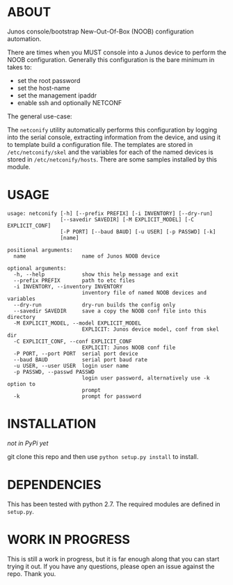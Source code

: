 # ABOUT

Junos console/bootstrap New-Out-Of-Box (NOOB) configuration automation. 

There are times when you MUST console into a Junos device to perform the NOOB configuration.  Generally this configuration is the bare minimum in takes to:

  * set the root password
  * set the host-name
  * set the management ipaddr
  * enable ssh and optionally NETCONF

The general use-case:

The `netconify` utility automatically performs this configuration by logging into the serial console, extracting information from the device, and using it to template build a configuration file.  The templates are stored in `/etc/netconify/skel` and the variables for each of the named devices is stored in `/etc/netconify/hosts`.  There are some samples installed by this module.

# USAGE

````
usage: netconify [-h] [--prefix PREFIX] [-i INVENTORY] [--dry-run]
                 [--savedir SAVEDIR] [-M EXPLICIT_MODEL] [-C EXPLICIT_CONF]
                 [-P PORT] [--baud BAUD] [-u USER] [-p PASSWD] [-k]
                 [name]

positional arguments:
  name                  name of Junos NOOB device

optional arguments:
  -h, --help            show this help message and exit
  --prefix PREFIX       path to etc files
  -i INVENTORY, --inventory INVENTORY
                        inventory file of named NOOB devices and variables
  --dry-run             dry-run builds the config only
  --savedir SAVEDIR     save a copy the NOOB conf file into this directory
  -M EXPLICIT_MODEL, --model EXPLICIT_MODEL
                        EXPLICIT: Junos device model, conf from skel dir
  -C EXPLICIT_CONF, --conf EXPLICIT_CONF
                        EXPLICIT: Junos NOOB conf file
  -P PORT, --port PORT  serial port device
  --baud BAUD           serial port baud rate
  -u USER, --user USER  login user name
  -p PASSWD, --passwd PASSWD
                        login user password, alternatively use -k option to
                        prompt
  -k                    prompt for password
````

# INSTALLATION
_not in PyPi yet_

git clone this repo and then use `python setup.py install` to install.  

# DEPENDENCIES

This has been tested with python 2.7.  The required modules are defined in `setup.py`.

# WORK IN PROGRESS

This is still a work in progress, but it is far enough along that you can start trying it out.  If you have any questions, please open an issue against the repo.  Thank you.
